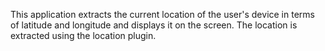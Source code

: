 This application extracts the current location of the user's device in terms of latitude and longitude and displays it on the screen. The location is extracted using the location plugin. 

